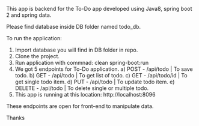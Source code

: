 This app is backend for the To-Do app developed using Java8, spring boot 2 and spring data. 

Please find database inside DB folder named todo_db.

To run the application:

1) Import database you will find in DB folder in repo.
2) Clone the project.
3) Run application with commnad: clean spring-boot:run
4) We got 5 endpoints for To-Do application.
	a) POST - /api/todo      | To save todo.
	b) GET - /api/todo       | To get list of todo.
	c) GET - /api/todo/id    | To get single todo item.
	d) PUT - /api/todo       | To update todo item.
	e) DELETE - /api/todo    | To delete single or multiple todo.
5) This app is running at this location: http://localhost:8096

These endpoints are open for front-end to manipulate data.

Thanks
